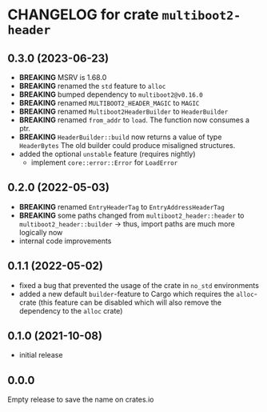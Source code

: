 # CHANGELOG for crate `multiboot2-header`

## 0.3.0 (2023-06-23)
- **BREAKING** MSRV is 1.68.0
- **BREAKING** renamed the `std` feature to `alloc`
- **BREAKING** bumped dependency to `multiboot2@v0.16.0`
- **BREAKING** renamed `MULTIBOOT2_HEADER_MAGIC` to `MAGIC`
- **BREAKING** renamed `Multiboot2HeaderBuilder` to `HeaderBuilder`
- **BREAKING** renamed `from_addr` to `load`. The function now consumes a ptr.
- **BREAKING** `HeaderBuilder::build` now returns a value of type `HeaderBytes`
  The old builder could produce misaligned structures.
- added the optional `unstable` feature (requires nightly)
  - implement `core::error::Error` for `LoadError`

## 0.2.0 (2022-05-03)
- **BREAKING** renamed `EntryHeaderTag` to `EntryAddressHeaderTag`
- **BREAKING** some paths changed from `multiboot2_header::header` to `multiboot2_header::builder`
   -> thus, import paths are much more logically now
- internal code improvements

## 0.1.1 (2022-05-02)
- fixed a bug that prevented the usage of the crate in `no_std` environments
- added a new default `builder`-feature to Cargo which requires the `alloc`-crate
  (this feature can be disabled which will also remove the dependency to the `alloc` crate)

## 0.1.0 (2021-10-08)
- initial release

## 0.0.0
Empty release to save the name on crates.io
